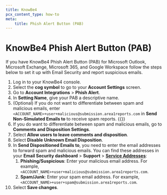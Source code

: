 ```yaml
---
title: KnowBe4
pcx_content_type: how-to
meta:
    title: Phish Alert Button (PAB)
---
```


# KnowBe4 Phish Alert Button (PAB)

If you have KnowBe4 Phish Alert Button (PAB) for Microsoft Outlook, Microsoft Exchange, Microsoft 365, and Google Workspace follow the steps below to set it up with Email Security and report suspicious emails.

1. Log in to your KnowBe4 console. 
2. Select the **cog symbol** to go to your **Account Settings** screen.
3. Go to **Account Integrations** > **Phish Alert**.
4. In **Setting Name**, give your PAB a descriptive name.
5. (Optional) If you do not want to differentiate between spam and malicious emails, enter `<ACCOUNT_NAME>+user+malicious@submission.area1reports.com` in **Send Non-Simulated Emails to** to receive spam reports.
{{<render file="_service-addresses.md">}}
1. If you do want to differentiate between spam and malicious emails, go to **Comments and Disposition Settings**.
2. Select **Allow users to leave comments and disposition**.
3. Select **Disable Unknown Email Disposition**.
4. In **Send Dispositioned Emails to**, you need to enter the email addresses to forward spam and malicious emails. You can find these addresses in your **Email Security dashboard** > **Support** > [**Service Addresses**](https://horizon.area1security.com/support/service-addresses):
    1. **Phishing/Suspicious**: Enter your malicious email address. For example, `<ACCOUNT_NAME>+user+malicious@submission.area1reports.com`.
    2. **Spam/Junk**: Enter your spam email address. For example, `<ACCOUNT_NAME>+user+spam@submission.area1reports.com`.
5.  Select **Save changes**.